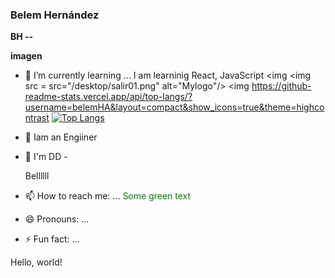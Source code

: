 ### Belem Hernández


**BH --**


**imagen**
- 🌱 I’m currently learning ...
I am learninig React, JavaScript 
<img
<img src = src="/desktop/salir01.png" alt="Mylogo"/>
<img https://github-readme-stats.vercel.app/api/top-langs/?username=belemHA&layout=compact&show_icons=true&theme=highcontrast
[![Top Langs](https://github-readme-stats.vercel.app/api/top-langs/?username=BellHernandez&layout=compact&show_icons=true&theme=highcontrast)](https://github.com/belemHA/github-readme-stats)


- 👯 Iam an Engiiner
- 🤔 I'm DD
-<p>Bellllll</p>
- 📫 How to reach me: ...
<font color="green"> Some green text </font>
- 😄 Pronouns: ...
- ⚡ Fun fact: ...

<p>
  <text font-size="16" x="10" y="20">
    <tspan fill="red">Hello</tspan>,
    <tspan fill="green">world</tspan>!
  </text>
</svg>
</p>
